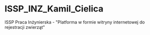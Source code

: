 # ISSP_INZ_Kamil_Cielica
ISSP Praca Inżynierska - "Platforma w formie witryny internetowej do rejestracji zwierząt"
